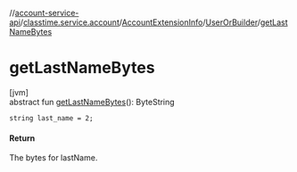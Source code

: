 //[account-service-api](../../../../index.md)/[classtime.service.account](../../index.md)/[AccountExtensionInfo](../index.md)/[UserOrBuilder](index.md)/[getLastNameBytes](get-last-name-bytes.md)

# getLastNameBytes

[jvm]\
abstract fun [getLastNameBytes](get-last-name-bytes.md)(): ByteString

`string last_name = 2;`

#### Return

The bytes for lastName.
